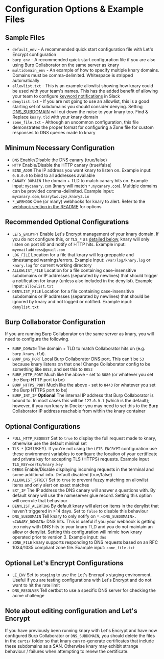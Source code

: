 # Configuration Options & Example Files

## Sample Files
* `default_env` - A recommended quick start configuration file with Let's Encrypt configuration
* `burp_env` - A recommended quick start configuration file if you are also using Burp Collaborator on the same server as knary
* `multidomain_env` - An example of how to specify multiple knary domains. Domains must be comma-delimited. Whitespace is stripped automatically
* `allowlist.txt` - This is an example allowlist showing how knary could be used with your team's names. This has the added benefit of allowing your team to configure [keyword notifications](https://slack.com/intl/en-au/help/articles/201355156-Configure-your-Slack-notifications#keyword-notifications) in Slack
* `denylist.txt` - If you are not going to use an allowlist, this is a good starting set of subdomains you should consider denying. Setting [DNS_SUBDOMAIN](#optional-configurations) will cut down the noise to your knary too. Find & Replace `knary.tld` with your knary domain
* `zone_file.txt` - Although an uncommon configuration, this file demonstrates the proper format for configuring a Zone file for custom responses to DNS queries made to knary

## Minimum Necessary Configuration
* `DNS` Enable/Disable the DNS canary (true/false)
* `HTTP` Enable/Disable the HTTP canary (true/false)
* `BIND_ADDR` The IP address you want knary to listen on. Example input: `0.0.0.0` to bind to all addresses available
* `CANARY_DOMAIN` The domain + TLD to match canary hits on. Example input: `mycanary.com` (knary will match `*.mycanary.com`). Multiple domains can be provided comma-delimited. Example input: `mycanary.com,knarytwo.zyz,knary3.io`
* `*_WEBHOOK` One (or many) webhooks for knary to alert. Refer to the [webhook section in the README](https://github.com/sudosammy/knary#supported-webhook-configurations) for options

## Recommended Optional Configurations
* `LETS_ENCRYPT` Enable Let's Encrypt management of your knary domain. If you do not configure this, or `TLS_*` as [detailed below](#optional-configurations), knary will only listen on port 80 and notify of HTTP hits. Example input: `myemailaddress@gmail.com`
* `LOG_FILE` Location for a file that knary will log greppable and timestamped warnings/errors. Example input: `/var/log/knary.log` or `knary.log` for current working directory
* `ALLOWLIST_FILE` Location for a file containing case-insensitive subdomains or IP addresses (separated by newlines) that should trigger a notification for knary (unless also included in the denylist). Example input: `allowlist.txt`
* `DENYLIST_FILE` Location for a file containing case-insensitive subdomains or IP addresses (separated by newlines) that should be ignored by knary and not logged or notified. Example input: `denylist.txt` 

## Burp Collaborator Configuration
If you are running Burp Collaborator on the same server as knary, you will need to configure the following.
* `BURP_DOMAIN` The domain + TLD to match Collaborator hits on (e.g. `burp.knary.tld`).
* `BURP_DNS_PORT` Local Burp Collaborator DNS port. This can't be `53` because knary listens on that one! Change Collaborator config to be something like `8053`, and set this to `8053`
* `BURP_HTTP_PORT` Much like the above - set to `8080` (or whatever you set the Burp HTTP port to be)
* `BURP_HTTPS_PORT` Much like the above - set to `8443` (or whatever you set the Burp HTTPS port to be)
* `BURP_INT_IP` __Optional__ The internal IP address that Burp Collaborator is bound to. In most cases this will be `127.0.0.1` (which is the default); however, if you run knary in Docker you may need to set this to the Burp Collaborator IP address reachable from within the knary container

## Optional Configurations
* `FULL_HTTP_REQUEST` Set to `true` to display the full request made to knary, otherwise use the default mininal set
* `TLS_*` (CRT/KEY). If you're not using the `LETS_ENCRYPT` configuration use these environment variables to configure the location of your certificate and private key for accepting TLS (HTTPS) requests. Example input `TLS_KEY=certs/knary.key`
* `DEBUG` Enable/Disable displaying incoming requests in the terminal and some additional info. Default disabled (true/false)
* `ALLOWLIST_STRICT` Set to `true` to prevent fuzzy matching on allowlist items and only alert on exact matches
* `EXT_IP` The IP address the DNS canary will answer `A` questions with. By default knary will use the nameserver glue record. Setting this option will overrule that behaviour
* `DENYLIST_ALERTING` By default knary will alert on items in the denylist that haven't triggered in >14 days. Set to `false` to disable this behaviour
* `DNS_SUBDOMAIN` Tell knary to only notify on `*.<DNS_SUBDOMAIN>.<CANARY_DOMAIN>` DNS hits. This is useful if you your webhook is getting too noisy with DNS hits to your knary TLD and you do not maintain an allow or denylist. Setting this configuration will mimic how knary operated prior to version 3. Example input: `dns`
* `ZONE_FILE` knary supports responding to DNS requests based on an RFC 1034/1035 compliant zone file. Example input: `zone_file.txt`

## Optional Let's Encrypt Configurations
* `LE_ENV` Set to `staging` to use the Let's Encrypt's staging environment. Useful if you are testing configurations with Let's Encrypt and do not want to hit the rate limit
* `DNS_RESOLVER` Tell certbot to use a specific DNS server for checking the acme challenge
<!-- * `CERTBOT_TTL` The TTL of the TXT record created for validation of the certbot acme challenge. Default `120` seconds
* `CERTBOT_PROPAGATION_TIMEOUT` Seconds to attempt validation of a new certbot acme challenge.  Default `60` seconds
* `CERTBOT_POLLING_INTERVAL` Frequency of attempts to validate a new certbot acme challenge up-to the value of `CERTBOT_PROPAGATION_TIMEOUT`. Default `2` seconds -->

## Note about editing configuration and Let's Encrypt
If you have previously been running knary with Let's Encrypt and have now configured Burp Collaborator or `DNS_SUBDOMAIN`, you should delete the files in the `certs/` folder so that knary can re-generate certificates that include these subdomains as a SAN. Otherwise knary may exhibit strange behaviour / failures when attempting to renew the certificate.

